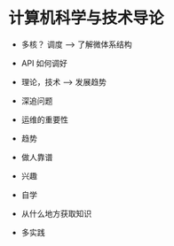 # 计算机科学与技术导论

- 多核？ 调度 --> 了解微体系结构
- API 如何调好
- 理论，技术 --> 发展趋势

- 深追问题

- 运维的重要性

- 趋势
- 做人靠谱
- 兴趣
- 自学

- 从什么地方获取知识
- 多实践
